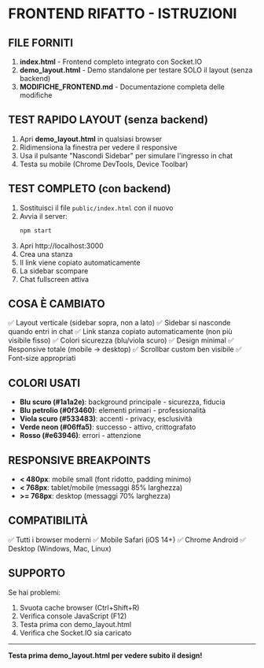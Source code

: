 # FRONTEND RIFATTO - ISTRUZIONI

## FILE FORNITI

1. **index.html** - Frontend completo integrato con Socket.IO
2. **demo_layout.html** - Demo standalone per testare SOLO il layout (senza backend)
3. **MODIFICHE_FRONTEND.md** - Documentazione completa delle modifiche

## TEST RAPIDO LAYOUT (senza backend)

1. Apri **demo_layout.html** in qualsiasi browser
2. Ridimensiona la finestra per vedere il responsive
3. Usa il pulsante "Nascondi Sidebar" per simulare l'ingresso in chat
4. Testa su mobile (Chrome DevTools, Device Toolbar)

## TEST COMPLETO (con backend)

1. Sostituisci il file `public/index.html` con il nuovo
2. Avvia il server:
   ```bash
   npm start
   ```
3. Apri http://localhost:3000
4. Crea una stanza
5. Il link viene copiato automaticamente
6. La sidebar scompare
7. Chat fullscreen attiva

## COSA È CAMBIATO

✅ Layout verticale (sidebar sopra, non a lato)
✅ Sidebar si nasconde quando entri in chat
✅ Link stanza copiato automaticamente (non più visibile fisso)
✅ Colori sicurezza (blu/viola scuro)
✅ Design minimal
✅ Responsive totale (mobile → desktop)
✅ Scrollbar custom ben visibile
✅ Font-size appropriati

## COLORI USATI

- **Blu scuro (#1a1a2e)**: background principale - sicurezza, fiducia
- **Blu petrolio (#0f3460)**: elementi primari - professionalità
- **Viola scuro (#533483)**: accenti - privacy, esclusività
- **Verde neon (#06ffa5)**: successo - attivo, crittografato
- **Rosso (#e63946)**: errori - attenzione

## RESPONSIVE BREAKPOINTS

- **< 480px**: mobile small (font ridotto, padding minimo)
- **< 768px**: tablet/mobile (messaggi 85% larghezza)
- **>= 768px**: desktop (messaggi 70% larghezza)

## COMPATIBILITÀ

✅ Tutti i browser moderni
✅ Mobile Safari (iOS 14+)
✅ Chrome Android
✅ Desktop (Windows, Mac, Linux)

## SUPPORTO

Se hai problemi:
1. Svuota cache browser (Ctrl+Shift+R)
2. Verifica console JavaScript (F12)
3. Testa prima con demo_layout.html
4. Verifica che Socket.IO sia caricato

---

**Testa prima demo_layout.html per vedere subito il design!**
